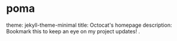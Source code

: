 # poma
theme: jekyll-theme-minimal
title: Octocat's homepage
description: Bookmark this to keep an eye on my project updates!
.
